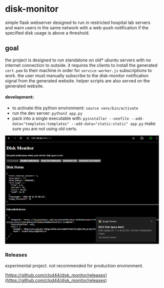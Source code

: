 # disk-monitor
simple flask webserver designed to run in restricted hospital lab servers and warn users in the same network with a web-push notification if the specified disk usage is above a threshold.

## goal
the project is designed to run standalone on old* ubuntu servers with no internet connection to outside. it requires the clients to install the generated `cert.pem` to their machine in order for `service-worker.js` subscriptions to work. the user must manually subscribe to the disk-monitor notification signal from the generated website. helper scripts are also served on the generated website.


#### development:
 - to activate this python environment: `source venv/bin/activate`
 - run the dev server: `python3 app.py`
 - pack into a single executable with: `pyinstaller --onefile --add-data="templates:templates" --add-data="static:static" app.py`
 make sure you are not using old certs. 


![screenshot.png](screenshot.png)


### Releases
experimental project. not recommended for production environment.

[https://github.com/clod44/disk_monitor/releases](https://github.com/clod44/disk_monitor/releases)

